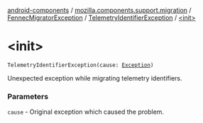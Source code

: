 [android-components](../../../index.md) / [mozilla.components.support.migration](../../index.md) / [FennecMigratorException](../index.md) / [TelemetryIdentifierException](index.md) / [&lt;init&gt;](./-init-.md)

# &lt;init&gt;

`TelemetryIdentifierException(cause: `[`Exception`](http://docs.oracle.com/javase/7/docs/api/java/lang/Exception.html)`)`

Unexpected exception while migrating telemetry identifiers.

### Parameters

`cause` - Original exception which caused the problem.